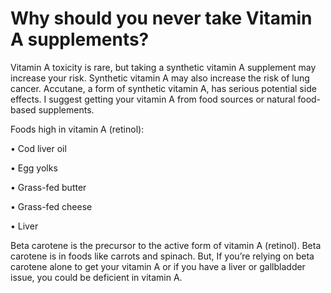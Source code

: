 # Why should you never take Vitamin A supplements?

Vitamin A toxicity is rare, but taking a synthetic vitamin A supplement may increase your risk. Synthetic vitamin A may also increase the risk of lung cancer. Accutane, a form of synthetic vitamin A, has serious potential side effects. I suggest getting your vitamin A from food sources or natural food-based supplements.

Foods high in vitamin A (retinol):

• Cod liver oil

• Egg yolks

• Grass-fed butter

• Grass-fed cheese

• Liver

Beta carotene is the precursor to the active form of vitamin A (retinol). Beta carotene is in foods like carrots and spinach. But, If you’re relying on beta carotene alone to get your vitamin A or if you have a liver or gallbladder issue, you could be deficient in vitamin A.